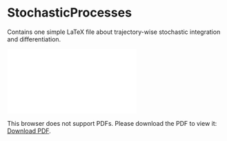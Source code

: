 # StochasticProcesses

Contains one simple LaTeX file about trajectory-wise stochastic integration and differentiation.

<object data="main.pdf" type="application/pdf" width="700px" height="700px">
    <embed src="main.pdf">
        <p>This browser does not support PDFs. Please download the PDF to view it: <a href="main.pdf">Download PDF</a>.</p>
    </embed>
</object>